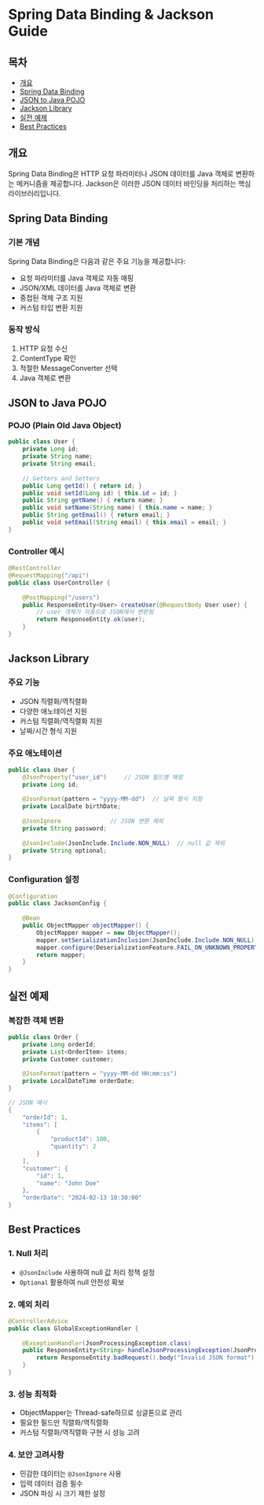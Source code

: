 # Spring Data Binding & Jackson Guide

## 목차
- [개요](#개요)
- [Spring Data Binding](#spring-data-binding)
- [JSON to Java POJO](#json-to-java-pojo)
- [Jackson Library](#jackson-library)
- [실전 예제](#실전-예제)
- [Best Practices](#best-practices)

## 개요
Spring Data Binding은 HTTP 요청 파라미터나 JSON 데이터를 Java 객체로 변환하는 메커니즘을 제공합니다. Jackson은 이러한 JSON 데이터 바인딩을 처리하는 핵심 라이브러리입니다.

## Spring Data Binding

### 기본 개념
Spring Data Binding은 다음과 같은 주요 기능을 제공합니다:
- 요청 파라미터를 Java 객체로 자동 매핑
- JSON/XML 데이터를 Java 객체로 변환
- 중첩된 객체 구조 지원
- 커스텀 타입 변환 지원

### 동작 방식
1. HTTP 요청 수신
2. ContentType 확인
3. 적절한 MessageConverter 선택
4. Java 객체로 변환

## JSON to Java POJO

### POJO (Plain Old Java Object)
```java
public class User {
    private Long id;
    private String name;
    private String email;
    
    // Getters and Setters
    public Long getId() { return id; }
    public void setId(Long id) { this.id = id; }
    public String getName() { return name; }
    public void setName(String name) { this.name = name; }
    public String getEmail() { return email; }
    public void setEmail(String email) { this.email = email; }
}
```

### Controller 예시
```java
@RestController
@RequestMapping("/api")
public class UserController {
    
    @PostMapping("/users")
    public ResponseEntity<User> createUser(@RequestBody User user) {
        // user 객체가 자동으로 JSON에서 변환됨
        return ResponseEntity.ok(user);
    }
}
```

## Jackson Library

### 주요 기능
- JSON 직렬화/역직렬화
- 다양한 애노테이션 지원
- 커스텀 직렬화/역직렬화 지원
- 날짜/시간 형식 지원

### 주요 애노테이션
```java
public class User {
    @JsonProperty("user_id")     // JSON 필드명 매핑
    private Long id;
    
    @JsonFormat(pattern = "yyyy-MM-dd")  // 날짜 형식 지정
    private LocalDate birthDate;
    
    @JsonIgnore              // JSON 변환 제외
    private String password;
    
    @JsonInclude(JsonInclude.Include.NON_NULL)  // null 값 제외
    private String optional;
}
```

### Configuration 설정
```java
@Configuration
public class JacksonConfig {
    
    @Bean
    public ObjectMapper objectMapper() {
        ObjectMapper mapper = new ObjectMapper();
        mapper.setSerializationInclusion(JsonInclude.Include.NON_NULL);
        mapper.configure(DeserializationFeature.FAIL_ON_UNKNOWN_PROPERTIES, false);
        return mapper;
    }
}
```

## 실전 예제

### 복잡한 객체 변환
```java
public class Order {
    private Long orderId;
    private List<OrderItem> items;
    private Customer customer;
    
    @JsonFormat(pattern = "yyyy-MM-dd HH:mm:ss")
    private LocalDateTime orderDate;
}

// JSON 예시
{
    "orderId": 1,
    "items": [
        {
            "productId": 100,
            "quantity": 2
        }
    ],
    "customer": {
        "id": 1,
        "name": "John Doe"
    },
    "orderDate": "2024-02-13 10:30:00"
}
```

## Best Practices

### 1. Null 처리
- `@JsonInclude` 사용하여 null 값 처리 정책 설정
- `Optional` 활용하여 null 안전성 확보

### 2. 예외 처리
```java
@ControllerAdvice
public class GlobalExceptionHandler {
    
    @ExceptionHandler(JsonProcessingException.class)
    public ResponseEntity<String> handleJsonProcessingException(JsonProcessingException ex) {
        return ResponseEntity.badRequest().body("Invalid JSON format");
    }
}
```

### 3. 성능 최적화
- ObjectMapper는 Thread-safe하므로 싱글톤으로 관리
- 필요한 필드만 직렬화/역직렬화
- 커스텀 직렬화/역직렬화 구현 시 성능 고려

### 4. 보안 고려사항
- 민감한 데이터는 `@JsonIgnore` 사용
- 입력 데이터 검증 필수
- JSON 파싱 시 크기 제한 설정